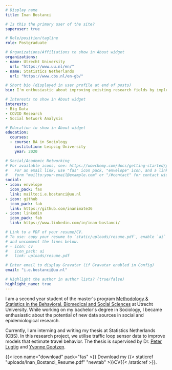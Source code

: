```yaml
---
# Display name
title: Inan Bostanci

# Is this the primary user of the site?
superuser: true

# Role/position/tagline
role: Postgraduate

# Organizations/Affiliations to show in About widget
organizations:
- name: Utrecht University
  url: "https://www.uu.nl/en/"
- name: Statistics Netherlands
  url: "https://www.cbs.nl/en-gb/"

# Short bio (displayed in user profile at end of posts)
bio: I'm enthusiastic about improving existing research fields by implementing big data.

# Interests to show in About widget
interests:
- Big Data
- COVID Research
- Social Network Analysis

# Education to show in About widget
education:
  courses:
  - course: BA in Sociology
    institution: Leipzig University
    year: 2020

# Social/Academic Networking
# For available icons, see: https://wowchemy.com/docs/getting-started/page-builder/#icons
#   For an email link, use "fas" icon pack, "envelope" icon, and a link in the
#   form "mailto:your-email@example.com" or "/#contact" for contact widget.
social:
- icon: envelope
  icon_pack: fas
  link: mailto:i.e.bostanci@uu.nl
- icon: github
  icon_pack: fab
  link: https://github.com/inanimate36
- icon: linkedin
  icon_pack: fab
  link: https://www.linkedin.com/in/inan-bostanci/

# Link to a PDF of your resume/CV.
# To use: copy your resume to `static/uploads/resume.pdf`, enable `ai` icons in `params.toml`, 
# and uncomment the lines below.
# - icon: cv
#   icon_pack: ai
#   link: uploads/resume.pdf

# Enter email to display Gravatar (if Gravatar enabled in Config)
email: "i.e.bostanci@uu.nl"

# Highlight the author in author lists? (true/false)
highlight_name: true
---
```


I am a second year student of the master's program [Methodology & Statistics in the Behavioral, Biomedical and Social Sciences](https://www.uu.nl/masters/en/methodology-and-statistics-behavioural-biomedical-and-social-sciences) at Utrecht University. While working on my bachelor's degree in Sociology, I became enthusiastic about the potential of new data sources in social and epidemiological research.

Currently, I am interning and writing my thesis at Statistics Netherlands (CBS). In this research project, we utilise traffic loop sensor data to improve models that estimate travel behavior. The thesis is supervised by Dr. [Peter Lugtig](https://www.uu.nl/medewerkers/plugtig) and [Yvonne Gootzen](https://www.cbs.nl/nl-nl/over-ons/werken-bij/_testimonials/yvonne-gootzen-statistisch-onderzoeker). 


{{< icon name="download" pack="fas" >}} Download my {{< staticref "uploads/Inan_Bostanci_Resume.pdf" "newtab" >}}CV{{< /staticref >}}.
